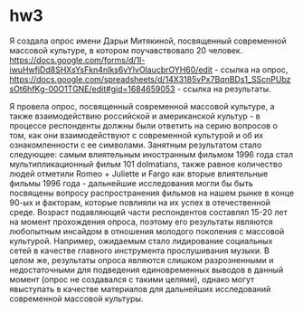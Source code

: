# hw3
 
Я создала опрос имени Дарьи Митякиной, посвященный современной массовой культуре, в котором поучавствовало 20 человек. https://docs.google.com/forms/d/1l-iwuHwfjDd8SHXsYsFkn4nIks6vYlvOlaucbrOYH60/edit - ссылка на опрос, https://docs.google.com/spreadsheets/d/14X3185vPx7BqnBDs1_SScnPUbzsOt6hfKg-00O1TGNE/edit#gid=1684659053 - ссылка на результаты.


Я провела опрос, посвященный современной массовой культуре, а также взаимодействию российской и американской культур - в процессе респонденты должны были ответить на серию вопросов о том, как они взаимодействуют с современной культурой и об их ознакомленности с ее символами. Занятным результатом стало следующее: самым влиятельным иностранным фильмом 1996 года стал мультипликационный фильм 101 dolmatians, также равное количество людей отметили Romeo + Juliette и Fargo как вторые влиятельные фильмы 1996 года - дальнейшие исследования могли бы быть посвящены вопросу распространения фильмов на нашем рынке в конце 90-ых и факторам, которые повлияли на их успех в отечественной среде. Возраст подавляющей части респондентов составлял 15-20 лет на момент прохождения опроса, поэтому его результаты являются любопытным инсайдом в отношения молодого поколения с массовой культурой. Например, ожидаемым стало лидирование социальных сетей в качестве главного инструмента прослушивания музыки. В целом же, результаты опроса являются слишком разрозненными и недостаточными для подведения единовременных выводов в данный момент (опрос не создавался с такими целями), однако могут явыступать в качестве материалов для дальнейших исследований современной массовой культуры. 
